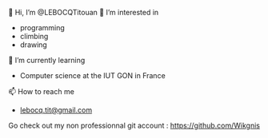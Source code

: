 👋 Hi, I’m @LEBOCQTitouan
👀 I’m interested in
* programming
* climbing
* drawing

🌱 I’m currently learning
* Computer science at the IUT GON in France

📫 How to reach me
* lebocq.tit@gmail.com

Go check out my non professionnal git account :  https://github.com/Wikgnis

<!---
LEBOCQTitouan/LEBOCQTitouan is a ✨ special ✨ repository because its `README.md` (this file) appears on your GitHub profile.
You can click the Preview link to take a look at your changes.
--->
